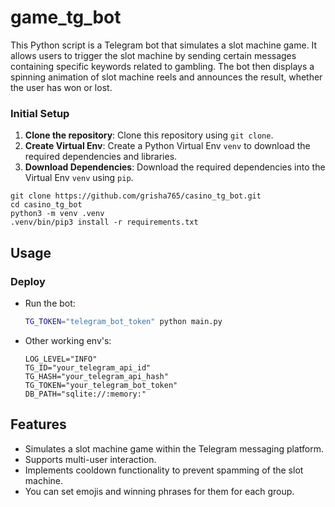 # game_tg_bot
This Python script is a Telegram bot that simulates a slot machine game. It allows users to trigger the slot machine by sending certain messages containing specific keywords related to gambling. The bot then displays a spinning animation of slot machine reels and announces the result, whether the user has won or lost.

### Initial Setup

1. **Clone the repository**: Clone this repository using `git clone`.
2. **Create Virtual Env**: Create a Python Virtual Env `venv` to download the required dependencies and libraries.
3. **Download Dependencies**: Download the required dependencies into the Virtual Env `venv` using `pip`.

```shell
git clone https://github.com/grisha765/casino_tg_bot.git
cd casino_tg_bot
python3 -m venv .venv
.venv/bin/pip3 install -r requirements.txt
```

## Usage

### Deploy

- Run the bot:
    ```bash
    TG_TOKEN="telegram_bot_token" python main.py
    ```

- Other working env's:
    ```env
    LOG_LEVEL="INFO"
    TG_ID="your_telegram_api_id"
    TG_HASH="your_telegram_api_hash"
    TG_TOKEN="your_telegram_bot_token"
    DB_PATH="sqlite://:memory:"
    ```

## Features

- Simulates a slot machine game within the Telegram messaging platform.
- Supports multi-user interaction.
- Implements cooldown functionality to prevent spamming of the slot machine.
- You can set emojis and winning phrases for them for each group.
